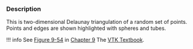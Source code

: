 ### Description

This is two-dimensional Delaunay triangulation of a random set of points. Points and edges are shown highlighted with spheres and tubes.

!!! info
    See [Figure 9-54](../../../VTKBook/09Chapter9/#Figure%209-54) in [Chapter 9](../../../VTKBook/09Chapter9) The [VTK Textbook](../../../VTKBook/01Chapter1).
